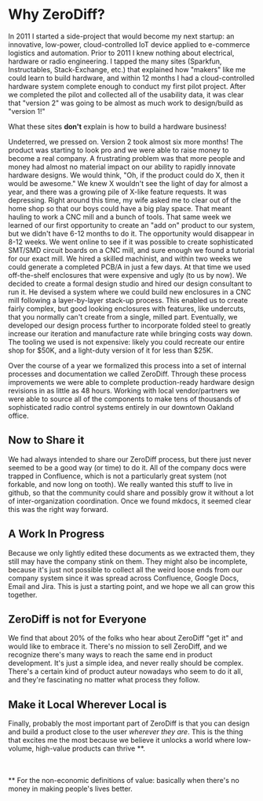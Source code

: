 # Why ZeroDiff?

In 2011 I started a side-project that would become my next startup: an innovative, low-power, cloud-controlled IoT device applied to e-commerce logistics and automation. Prior to 2011 I knew nothing about electrical, hardware or radio engineering. I tapped the many sites (Sparkfun, Instructables, Stack-Exchange, etc.) that explained how "makers" like me could learn to build hardware, and within 12 months I had a cloud-controlled hardware system complete enough to conduct my first pilot project. After we completed the pilot and collected all of the usability data, it was clear that "version 2" was going to be almost as much work to design/build as "version 1!"

What these sites **don't** explain is how to build a hardware business!

Undeterred, we pressed on. Version 2 took almost six more months! The product was starting to look pro and we were able to raise money to become a real company. A frustrating problem was that more people and money had almost no material impact on our ability to rapidly innovate hardware designs. We would think, "Oh, if the product could do X, then it would be awesome." We knew X wouldn't see the light of day for almost a year, and there was a growing pile of X-like feature requests. It was depressing. Right around this time, my wife asked me to clear out of the home shop so that our boys could have a big play space. That meant hauling to work a CNC mill and a bunch of tools. That same week we learned of our first opportunity to create an "add on" product to our system, but we didn't have 6-12 months to do it. The opportunity would disappear in 8-12 weeks. We went online to see if it was possible to create sophisticated SMT/SMD circuit boards on a CNC mill, and sure enough we found a tutorial for our exact mill. We hired a skilled machinist, and within two weeks we could generate a completed PCB/A in just a few days. At that time we used off-the-shelf enclosures that were expensive and ugly (to us by now). We decided to create a formal design studio and hired our design consultant to run it. He devised a system where we could build new enclosures in a CNC mill following a layer-by-layer stack-up process. This enabled us to create fairly complex, but good looking enclosures with features, like undercuts, that you normally can't create from a single, milled part. Eventually, we developed our design process further to incorporate folded steel to greatly increase our iteration and manufacture rate while bringing costs way down. The tooling we used is not expensive: likely you could recreate our entire shop for $50K, and a light-duty version of it for less than $25K.

Over the course of a year we formalized this process into a set of internal processes and documentation we called ZeroDiff. Through these process improvements we were able to complete production-ready hardware design revisions in as little as 48 hours. Working with local vendor/partners we were able to source all of the components to make tens of thousands of sophisticated radio control systems entirely in our downtown Oakland office. 

## Now to Share it

We had always intended to share our ZeroDiff process, but there just never seemed to be a good way (or time) to do it. All of the company docs were trapped in Confluence, which is not a particularly great system (not forkable, and now long on tooth). We really wanted this stuff to live in github, so that the community could share and possibly grow it without a lot of inter-organization coordination. Once we found mkdocs, it seemed clear this was the right way forward.

## A Work In Progress

Because we only lightly edited these documents as we extracted them, they still may have the company stink on them. They might also be incomplete, because it's just not possible to collect all the weird loose ends from our company system since it was spread across Confluence, Google Docs, Email and Jira. This is just a starting point, and we hope we all can grow this together.

## ZeroDiff is not for Everyone

We find that about 20% of the folks who hear about ZeroDiff "get it" and would like to embrace it. There's no mission to sell ZeroDiff, and we recognize there's many ways to reach the same end in product development. It's just a simple idea, and never really should be complex. There's a certain kind of product auteur nowadays who seem to do it all, and they're fascinating no matter what process they follow.

## Make it Local Wherever Local is

Finally, probably the most important part of ZeroDiff is that you can design and build a product close to the user *wherever they are*. This is the thing that excites me the most because we believe it unlocks a world where low-volume, high-value products can thrive **.

<br>
<br>
** For the non-economic definitions of value: basically when there's no money in making people's lives better.